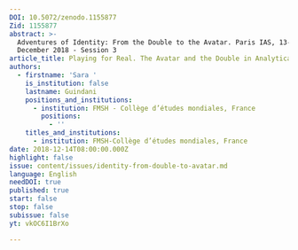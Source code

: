 ```yaml
---
DOI: 10.5072/zenodo.1155877
Zid: 1155877
abstract: >-
  Adventures of Identity: From the Double to the Avatar. Paris IAS, 13-14
  December 2018 - Session 3
article_title: Playing for Real. The Avatar and the Double in Analytical Psychodrama
authors:
  - firstname: 'Sara '
    is_institution: false
    lastname: Guindani
    positions_and_institutions:
      - institution: FMSH - Collège d’études mondiales, France
        positions:
          - ''
    titles_and_institutions:
      - institution: FMSH-Collège d’études mondiales, France
date: 2018-12-14T08:00:00.000Z
highlight: false
issue: content/issues/identity-from-double-to-avatar.md
language: English
needDOI: true
published: true
start: false
stop: false
subissue: false
yt: vkOC6I1BrXo

---
```


<Youtube yt="vkOC6I1BrXo" caption="Playing for Real. The Avatar and the Double in Analytical Psychodrama"></Youtube>